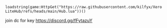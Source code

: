 `loadstring(game:HttpGet("https://raw.githubusercontent.com/kilfyx/XeroLiteHub/refs/heads/main/Hub.lua"))()`

join dc for key https://discord.gg/fFytazuY
